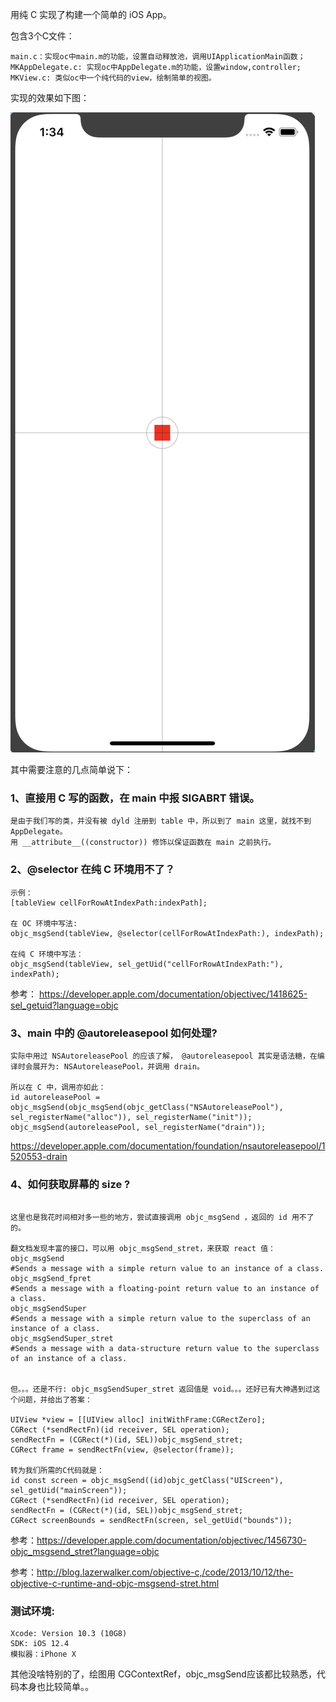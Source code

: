 
用纯 C 实现了构建一个简单的 iOS App。

包含3个C文件：
```
main.c：实现oc中main.m的功能，设置自动释放池，调用UIApplicationMain函数；
MKAppDelegate.c: 实现oc中AppDelegate.m的功能，设置window,controller;
MKView.c: 类似oc中一个纯代码的view，绘制简单的视图。
```
实现的效果如下图：

![](https://github.com/mythkiven/iOSAppInC/raw/master/pureC.png)

其中需要注意的几点简单说下：

### 1、直接用 C 写的函数，在 main 中报 SIGABRT 错误。

```
是由于我们写的类，并没有被 dyld 注册到 table 中，所以到了 main 这里，就找不到 AppDelegate。
用 __attribute__((constructor)) 修饰以保证函数在 main 之前执行。
```

###  2、@selector 在纯 C 环境用不了？

```
示例：
[tableView cellForRowAtIndexPath:indexPath];

在 OC 环境中写法:
objc_msgSend(tableView, @selector(cellForRowAtIndexPath:), indexPath);

在纯 C 环境中写法：
objc_msgSend(tableView, sel_getUid("cellForRowAtIndexPath:"), indexPath);
```
参考： https://developer.apple.com/documentation/objectivec/1418625-sel_getuid?language=objc


### 3、main 中的 @autoreleasepool 如何处理?

```
实际中用过 NSAutoreleasePool 的应该了解， @autoreleasepool 其实是语法糖，在编译时会展开为: NSAutoreleasePool，并调用 drain。

所以在 C 中，调用亦如此：
id autoreleasePool = objc_msgSend(objc_msgSend(objc_getClass("NSAutoreleasePool"), sel_registerName("alloc")), sel_registerName("init"));
objc_msgSend(autoreleasePool, sel_registerName("drain"));
```

https://developer.apple.com/documentation/foundation/nsautoreleasepool/1520553-drain


### 4、如何获取屏幕的 size ?
```

这里也是我花时间相对多一些的地方，尝试直接调用 objc_msgSend ，返回的 id 用不了的。

翻文档发现丰富的接口，可以用 objc_msgSend_stret，来获取 react 值：
objc_msgSend
#Sends a message with a simple return value to an instance of a class.
objc_msgSend_fpret
#Sends a message with a floating-point return value to an instance of a class.
objc_msgSendSuper
#Sends a message with a simple return value to the superclass of an instance of a class.
objc_msgSendSuper_stret
#Sends a message with a data-structure return value to the superclass of an instance of a class.


但。。。还是不行: objc_msgSendSuper_stret 返回值是 void。。。还好已有大神遇到过这个问题，并给出了答案：

UIView *view = [[UIView alloc] initWithFrame:CGRectZero];
CGRect (*sendRectFn)(id receiver, SEL operation);
sendRectFn = (CGRect(*)(id, SEL))objc_msgSend_stret;
CGRect frame = sendRectFn(view, @selector(frame));

转为我们所需的C代码就是：
id const screen = objc_msgSend((id)objc_getClass("UIScreen"), sel_getUid("mainScreen"));
CGRect (*sendRectFn)(id receiver, SEL operation);
sendRectFn = (CGRect(*)(id, SEL))objc_msgSend_stret;
CGRect screenBounds = sendRectFn(screen, sel_getUid("bounds"));

```

参考：https://developer.apple.com/documentation/objectivec/1456730-objc_msgsend_stret?language=objc

参考：http://blog.lazerwalker.com/objective-c,/code/2013/10/12/the-objective-c-runtime-and-objc-msgsend-stret.html

 
### 测试环境:

```
Xcode: Version 10.3 (10G8)
SDK: iOS 12.4
模拟器：iPhone X
```


其他没啥特别的了，绘图用 CGContextRef，objc_msgSend应该都比较熟悉，代码本身也比较简单。。

